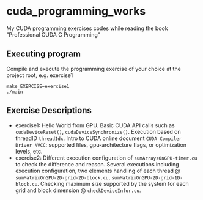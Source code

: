 # cuda_programming_works
My CUDA programming exercises codes while reading the book "Professional CUDA C Programming"

## Executing program
Compile and execute the programming exercise of your choice at the project root, e.g. exercise1
```
make EXERCISE=exercise1
./main
```

## Exercise Descriptions
* exercise1: Hello World from GPU. Basic CUDA API calls such as `cudaDeviceReset()`, `cudaDeviceSynchronize()`. Execution based on threadID `threadIdx`. Intro to CUDA online document `CUDA Compiler Driver NVCC`: supported files, gpu-architecture flags, or optimization levels, etc.
* exercise2: Different execution configuration of `sumArraysOnGPU-timer.cu` to check the difference and reason. Several executions including execution configuration, two elements handling of each thread @ `sumMatrixOnGPU-2D-grid-2D-block.cu`, `sumMatrixOnGPU-2D-grid-1D-block.cu`. Checking maximum size supported by the system for each grid and block dimension @ `checkDeviceInfor.cu`.
